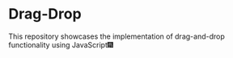 # Drag-Drop
This repository showcases the implementation of drag-and-drop functionality using JavaScript🎆
